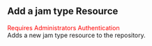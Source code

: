 ## Add a jam type Resource
<span style="color:red">Requires Administrators Authentication</span>     
Adds a new jam type resource to the repository.
